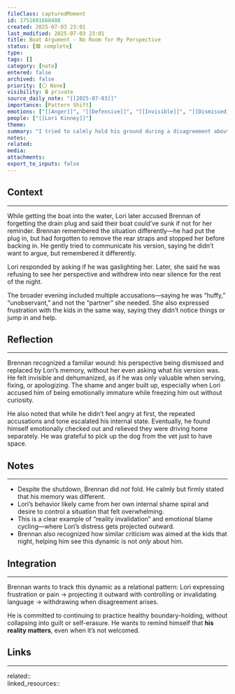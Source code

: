 ```yaml
---
fileClass: capturedMoment
id: 1751601668488
created: 2025-07-03 23:01
last_modified: 2025-07-03 23:01
title: Boat Argument - No Room for My Perspective
status: [🟩 complete]
type: 
tags: []
category: [note]
entered: false
archived: false
priority: [⚪ None]
visibility: 🔒 private
source_daily_note: "[[2025-07-03]]"
importance: [Pattern Shift]
emotions: ["[[Anger]]", "[[Defensive]]", "[[Invisible]]", "[[Dismissed]]", "[[Resentful]]", "[[Confused]]"]
people: ["[[Lori Kinney]]"]
theme: 
summary: "I tried to calmly hold his ground during a disagreement about the boat drain plug, only to be accused of gaslighting and emotionally dismissed. I felt unseen, unheard, and trapped in a dynamic where his perspective wasn’t even asked for—only negated. "
notes: 
related: 
media: 
attachments: 
export_to_inputs: false
---
```


## Context  
---
While getting the boat into the water, Lori later accused Brennan of forgetting the drain plug and said their boat could’ve sunk if not for her reminder. Brennan remembered the situation differently—he had put the plug in, but had forgotten to remove the rear straps and stopped her before backing in. He gently tried to communicate his version, saying he didn’t want to argue, but remembered it differently.  

Lori responded by asking if he was gaslighting her. Later, she said he was refusing to see her perspective and withdrew into near silence for the rest of the night.  

The broader evening included multiple accusations—saying he was “huffy,” “unobservant,” and not the “partner” she needed. She also expressed frustration with the kids in the same way, saying they didn’t notice things or jump in and help.

## Reflection  
---
Brennan recognized a familiar wound: his perspective being dismissed and replaced by Lori’s memory, without her even asking what *his* version was. He felt invisible and dehumanized, as if he was only valuable when serving, fixing, or apologizing. The shame and anger built up, especially when Lori accused him of being emotionally immature while freezing him out without curiosity.

He also noted that while he didn’t feel angry at first, the repeated accusations and tone escalated his internal state. Eventually, he found himself emotionally checked out and relieved they were driving home separately. He was grateful to pick up the dog from the vet just to have space.

## Notes  
---
- Despite the shutdown, Brennan did *not* fold. He calmly but firmly stated that his memory was different.
- Lori’s behavior likely came from her own internal shame spiral and desire to control a situation that felt overwhelming.
- This is a clear example of “reality invalidation” and emotional blame cycling—where Lori’s distress gets projected outward.
- Brennan also recognized how similar criticism was aimed at the kids that night, helping him see this dynamic is not *only* about him.

## Integration  
---
Brennan wants to track this dynamic as a relational pattern: Lori expressing frustration or pain → projecting it outward with controlling or invalidating language → withdrawing when disagreement arises.  

He is committed to continuing to practice healthy boundary-holding, without collapsing into guilt or self-erasure. He wants to remind himself that **his reality matters**, even when it’s not welcomed.

## Links  
---
related::  
linked_resources::  
